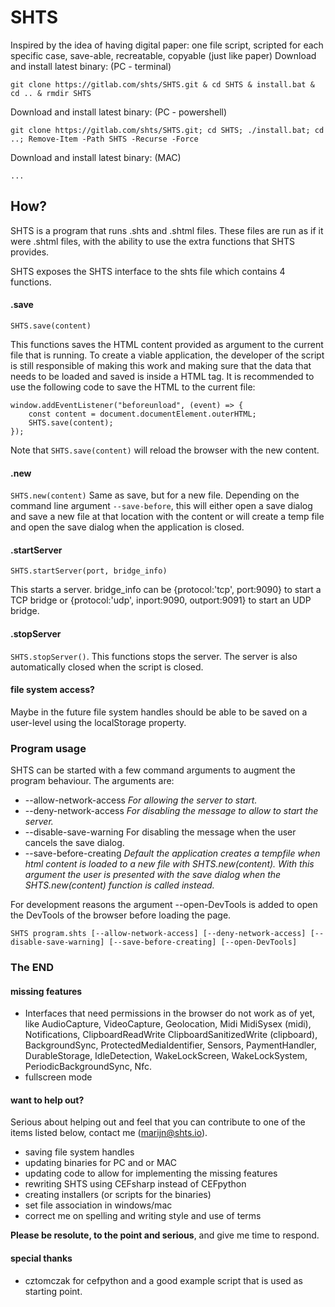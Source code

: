 # SHTS
		
Inspired by the idea of having digital paper: one file script, scripted for each specific case, save-able, recreatable, copyable (just like paper)
Download and install latest binary: (PC - terminal)
```
git clone https://gitlab.com/shts/SHTS.git & cd SHTS & install.bat & cd .. & rmdir SHTS
```

Download and install latest binary: (PC - powershell)
```
git clone https://gitlab.com/shts/SHTS.git; cd SHTS; ./install.bat; cd ..; Remove-Item -Path SHTS -Recurse -Force
```

Download and install latest binary: (MAC)
```
...
```

## How?

SHTS is a program that runs .shts and .shtml files. 
These files are run as if it were .shtml files, with the ability to use the extra functions that SHTS provides.

SHTS exposes the SHTS interface to the shts file which contains 4 functions.

#### .save
`SHTS.save(content)`

This functions saves the HTML content provided as argument to the current file that is running. To create a viable application, the developer of the script is still responsible of making this work and making sure that the data that needs to be loaded and saved is inside a HTML tag. It is recommended to use the following code to save the HTML to the current file:
```
window.addEventListener("beforeunload", (event) => { 
    const content = document.documentElement.outerHTML;
	SHTS.save(content);
});
```

Note that `SHTS.save(content)` will reload the browser with the new content.
		
#### .new
`SHTS.new(content)`
Same as save, but for a new file. Depending on the command line argument `--save-before`, this will either open a save dialog and save a new file at that location with the content or will create a temp file and open the save dialog when the application is closed.
#### .startServer
`SHTS.startServer(port, bridge_info)`

This starts a server. bridge_info can be {protocol:'tcp', port:9090} to start a TCP bridge or {protocol:'udp', inport:9090, outport:9091} to start an UDP bridge.

#### .stopServer
`SHTS.stopServer()`.
This functions stops the server. The server is also automatically closed when the script is closed. 

#### file system access?
Maybe in the future file system handles should be able to be saved on a user-level using the localStorage property.

### Program usage
SHTS can be started with a few command arguments to augment the program behaviour. The arguments are:
- --allow-network-access <i>For allowing the server to start.</i>
- --deny-network-access <i>For disabling the message to allow to start the server.</i>
- --disable-save-warning For disabling the message when the user cancels the save dialog.</i>
- --save-before-creating <i>Default the application creates a tempfile when html content is loaded to a new file with SHTS.new(content). With this argument the user is presented with the save dialog when the SHTS.new(content) function is called instead.</i>

For development reasons the argument --open-DevTools is added to open the DevTools of the browser before loading the page.

`SHTS program.shts [--allow-network-access] [--deny-network-access] [--disable-save-warning] [--save-before-creating] [--open-DevTools]`

### The END

#### missing features
- Interfaces that need permissions in the browser do not work as of yet, like AudioCapture, VideoCapture, Geolocation, Midi MidiSysex (midi), Notifications, ClipboardReadWrite  ClipboardSanitizedWrite (clipboard), BackgroundSync, ProtectedMediaIdentifier, Sensors, PaymentHandler, DurableStorage, IdleDetection, WakeLockScreen, WakeLockSystem, PeriodicBackgroundSync, Nfc.
- fullscreen mode

#### want to help out?

Serious about helping out and feel that you can contribute to one of the items listed below, contact me (marijn@shts.io).
- saving file system handles
- updating binaries for PC and or MAC
- updating code to allow for implementing the missing features
- rewriting SHTS using CEFsharp instead of CEFpython
- creating installers (or scripts for the binaries)
- set file association in windows/mac
- correct me on spelling and writing style and use of terms

<b>Please be resolute, to the point and serious</b>, and give me time to respond.

#### special thanks
- cztomczak for cefpython and a good example script that is used as starting point.